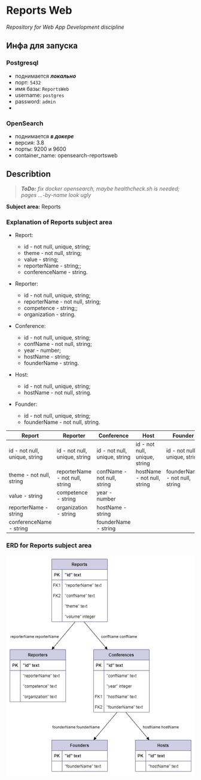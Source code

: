 # Reports Web
*Repository for Web App Development discipline*

## Инфа для запуска

### Postgresql
- поднимается **_локально_**
- порт: `5432`
- имя базы: `ReportsWeb`
- username: `postgres`
- password: `admin`
- 
### OpenSearch
- поднимается **_в докере_**
- версия: 3.8
- порты: 9200 и 9600
- container_name: opensearch-reportsweb

## Describtion
> ***ToDo:*** *fix docker opensearch, maybe healthcheck.sh is needed; pages ...-by-name look ugly*

**Subject area:** Reports
### Explanation of Reports subject area
- Report:
	- id - not null, unique, string;
	- theme - not null, string;
	- value - string;
	- reporterName - string;;
	- conferenceName - string.


- Reporter:
	- id - not null, unique, string;
	- reporterName - not null, string;
	- competence - string;;
	- organization - string.


- Conference:
	- id - not null, unique, string;
	- confName - not null, string;
	- year - number;
	- hostName - string;
	- founderName - string.


- Host:
	- id - not null, unique, string;
	- hostName - not null, string.


- Founder:
	- id - not null, unique, string;
	- founderName - not null, string.

|Report|Reporter|Conference|Host|Founder|
|-|-|-|-|-|
|id - not null, unique, string|id - not null, unique, string|id - not null, unique, string|id - not null, unique, string|id - not null, unique, string|
|theme - not null, string|reporterName - not null, string|confName - not null, string|hostName - not null, string|founderName - not null, string|
|value - string|competence - string|year - number|||
|reporterName - string|organization - string|hostName - string|||
|conferenceName - string||founderName - string|||

### ERD for Reports subject area
![ReportsERDfromSQL.png](ReportsERDfromSQL.png)
